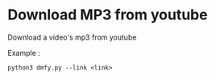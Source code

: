 # Download MP3 from youtube

Download a video's mp3 from youtube

Example : 

```python3 dmfy.py --link <link>```
